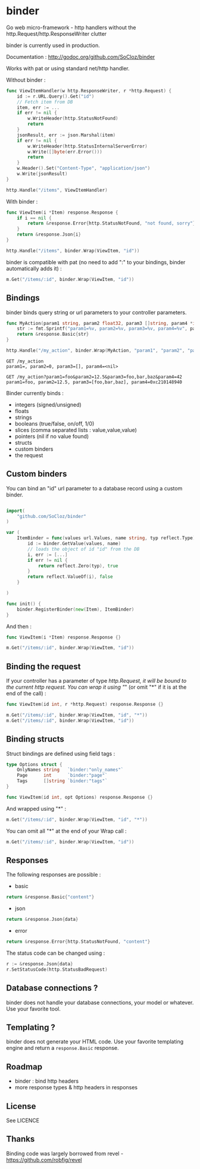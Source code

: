 binder
======

Go web micro-framework - http handlers without the http.Request/http.ResponseWriter clutter

binder is currently used in production.

Documentation : http://godoc.org/github.com/SoCloz/binder

Works with pat or using standard net/http handler.

Without binder :

```go
func ViewItemHandler(w http.ResponseWriter, r *http.Request) {
	id := r.URL.Query().Get("id")
    // Fetch item from DB
	item, err := ...
	if err != nil {
		w.WriteHeader(http.StatusNotFound)
		return
	}
	jsonResult, err := json.Marshal(item)
	if err != nil {
		w.WriteHeader(http.StatusInternalServerError)
		w.Write([]byte(err.Error()))
		return
	}
	w.Header().Set("Content-Type", "application/json")
	w.Write(jsonResult)
}

http.Handle("/items", ViewItemHandler)
```

With binder :

```go
func ViewItem(i *Item) response.Response {
	if i == nil {
		return &response.Error{http.StatusNotFound, "not found, sorry"}
	}
	return &response.Json{i}
}

http.Handle("/items", binder.Wrap(ViewItem, "id"))
```

binder is compatible with pat (no need to add ":" to your bindings, binder automatically adds it) :

```go
m.Get("/items/:id", binder.Wrap(ViewItem, "id"))
```

Bindings
--------

binder binds query string or url parameters to your controller parameters.

```go
func MyAction(param1 string, param2 float32, param3 []string, param4 *int) response.Response {
	str := fmt.Sprintf("param1=%v, param2=%v, param3=%v, param4=%v", param1, param2, param3, param4)
	return &response.Basic{str}
}

http.Handle("/my_action", binder.Wrap(MyAction, "param1", "param2", "param3", "param4"))
```

```
GET /my_action
param1=, param2=0, param3=[], param4=<nil>

GET /my_action?param1=foo&param2=12.5&param3=foo,bar,baz&param4=42
param1=foo, param2=12.5, param3=[foo,bar,baz], param4=0xc210148940
```

Binder currently binds :
* integers (signed/unsigned)
* floats
* strings
* booleans (true/false, on/off, 1/0)
* slices (comma separated lists : value,value,value)
* pointers (nil if no value found)
* structs
* custom binders
* the request

Custom binders
--------------

You can bind an "id" url parameter to a database record using a custom binder.

```go

import(
	"github.com/SoCloz/binder"
)

var (
	ItemBinder = func(values url.Values, name string, typ reflect.Type) (reflect.Value, bool) {
		id := binder.GetValue(values, name)
		// loads the object of id "id" from the DB
		i, err := [...]
		if err != nil {
			return reflect.Zero(typ), true
		}
		return reflect.ValueOf(i), false
	}

)

func init() {
	binder.RegisterBinder(new(Item), ItemBinder)
}
```

And then :

```go
func ViewItem(i *Item) response.Response {}

m.Get("/items/:id", binder.Wrap(ViewItem, "id"))
```

Binding the request
-------------------

If your controller has a parameter of type *http.Request, it will be bound to the current http request. You can wrap it using "*" (or omit "*" if it is at the end of the call) :

```go
func ViewItem(id int, r *http.Request) response.Response {}

m.Get("/items/:id", binder.Wrap(ViewItem, "id", "*"))
m.Get("/items/:id", binder.Wrap(ViewItem, "id"))
```

Binding structs
---------------

Struct bindings are defined using field tags :

```go
type Options struct {
	OnlyNames string   `binder:"only_names"`
	Page      int      `binder:"page"`
	Tags      []string `binder:"tags"`
}

func ViewItem(id int, opt Options) response.Response {}
```

And wrapped using "*" :

```go
m.Get("/items/:id", binder.Wrap(ViewItem, "id", "*"))
```

You can omit all "*" at the end of your Wrap call :

```go
m.Get("/items/:id", binder.Wrap(ViewItem, "id"))
```

Responses
---------

The following responses are possible :
* basic

```go
return &response.Basic{"content"}
```
* json

```go
return &response.Json{data}
```
* error

```go
return &response.Error{http.StatusNotFound, "content"}
```

The status code can be changed using :

```go
r := &response.Json{data}
r.SetStatusCode(http.StatusBadRequest)
```

Database connections ?
----------------------

binder does not handle your database connections, your model or whatever. Use your favorite tool.

Templating ?
------------

binder does not generate your HTML code. Use your favorite templating engine and return a `response.Basic` response.

Roadmap
-------

* binder : bind http headers
* more response types & http headers in responses

License
-------

See LICENCE

Thanks
------

Binding code was largely borrowed from revel - https://github.com/robfig/revel